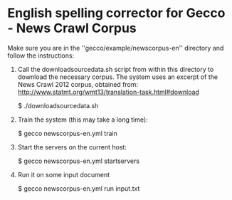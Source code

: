 English spelling corrector for Gecco - News Crawl Corpus
==========================================================

Make sure you are in the ''gecco/example/newscorpus-en'' directory and follow the
instructions:

1) Call the downloadsourcedata.sh script from within this directory to download the
necessary corpus. The system uses an excerpt of the News Crawl 2012 corpus, obtained from: 
http://www.statmt.org/wmt13/translation-task.html#download

    $ ./downloadsourcedata.sh

2) Train the system (this may take a long time):

    $ gecco newscorpus-en.yml train

3) Start the servers on the current host:

    $ gecco newscorpus-en.yml startservers

4) Run it on some input document

    $ gecco newscorpus-en.yml run input.txt
 
